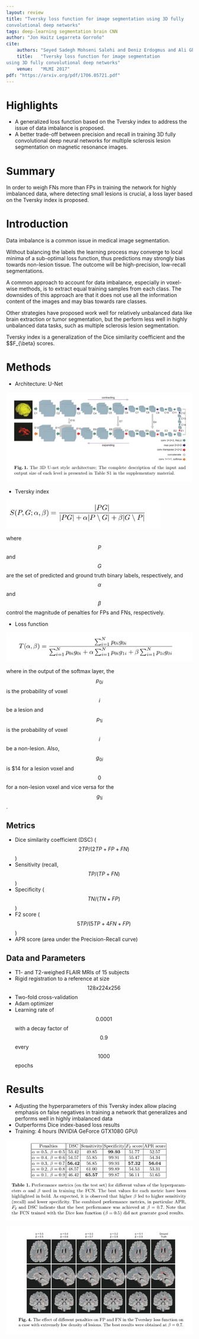 ```yaml
---
layout: review
title: "Tversky loss function for image segmentation using 3D fully
convolutional deep networks"
tags: deep-learning segmentation brain CNN
author: "Jon Haitz Legarreta Gorroño"
cite:
    authors: "Seyed Sadegh Mohseni Salehi and Deniz Erdogmus and Ali Gholipour"
    title:   "Tversky loss function for image segmentation
using 3D fully convolutional deep networks"
    venue:   "MLMI 2017"
pdf: "https://arxiv.org/pdf/1706.05721.pdf"
---
```


# Highlights
- A generalized loss function based on the Tversky index to address the issue of
data imbalance is proposed.
- A better trade-off between precision and recall in training 3D fully
convolutional deep neural networks for multiple sclerosis lesion segmentation
on magnetic resonance images.

# Summary
In order to weigh FNs more than FPs in training the network for highly
imbalanced data, where detecting small lesions is crucial, a loss layer based
on the Tversky index is proposed.

# Introduction
Data imbalance is a common issue in medical image segmentation.

Without balancing the labels the learning process may converge to local minima
of a sub-optimal loss function, thus predictions may strongly bias towards
non-lesion tissue. The outcome will be high-precision, low-recall segmentations.

A common approach to account for data imbalance, especially in voxel-wise
methods, is to extract equal training samples from each class. The downsides of
this approach are that it does not use all the information content of the
images and may bias towards rare classes.

Other strategies have proposed work well for relatively unbalanced
data like brain extraction or tumor segmentation, but the perform less well in
highly unbalanced data tasks, such as multiple sclerosis lesion segmentation.

Tversky index is a generalization of the Dice similarity coefficient and the
$$F_{\beta} scores.

# Methods
- Architecture: U-Net

![](/article/images/TverskyLossFunctionImageSegmentation/Architecture.png)

- Tversky index

![](/article/images/TverskyLossFunctionImageSegmentation/Tversky_index.png)

where $$P$$ and $$G$$ are the set of predicted and ground truth binary labels,
respectively, and $$\alpha$$ and $$\beta$$ control the magnitude of penalties
for FPs and FNs, respectively.

- Loss function

![](/article/images/TverskyLossFunctionImageSegmentation/Loss_function.png)

where in the output of the softmax layer, the $$p_{0i}$$ is the probability of
voxel $$i$$ be a lesion and $$p_{1i}$$ is the probability of voxel $$i$$ be a
non-lesion. Also, $$g_{0i}$$ is $$1$4 for a lesion voxel and $$0$$ for a
non-lesion voxel and vice versa for the $$g_{1i}$$.

## Metrics
- Dice similarity coefficient (DSC) ($$ 2TP/(2TP + FP + FN) $$)
- Sensitivity (recall, $$ TP/(TP + FN) $$)
- Specificity ($$ TN/(TN + FP) $$)
- F2 score ($$ 5TP/(5TP + 4FN + FP) $$)
- APR score (area under the Precision-Recall curve)

## Data and Parameters
- T1- and T2-weighed FLAIR MRIs of 15 subjects
- Rigid registration to a reference at size $$128 x 224 x 256$$
- Two-fold cross-validation
- Adam optimizer
- Learning rate of $$0.0001$$ with a decay factor of $$0.9$$ every $$1000$$
epochs

# Results
- Adjusting the hyperparameters of this Tversky index allow placing emphasis on
false negatives in training a network that generalizes and performs well in
highly imbalanced data
- Outperforms Dice index-based loss results
- Training: 4 hours (NVIDIA GeForce GTX1080 GPU)

![](/article/images/TverskyLossFunctionImageSegmentation/ResultsTable.png)

![](/article/images/TverskyLossFunctionImageSegmentation/SegmentationResults.png)
